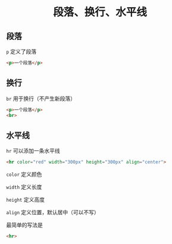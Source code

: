 <div align="center">

# 段落、换行、水平线

</div>

## 段落

```p``` 定义了段落

```html
<p>一个段落</p>
```

## 换行

```br``` 用于换行（不产生新段落）

```html
<p>一个段落</p>
<br>
```

## 水平线

```hr``` 可以添加一条水平线

```html
<hr color="red" width="300px" height="300px" align="center">
```

```color``` 定义颜色

```width``` 定义长度

```height``` 定义高度

```align``` 定义位置，默认居中（可以不写）

最简单的写法是

```html
<hr>
```